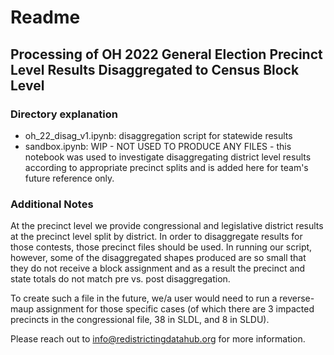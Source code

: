 # Readme 
## Processing of OH 2022 General Election Precinct Level Results Disaggregated to Census Block Level

### Directory explanation
- oh_22_disag_v1.ipynb: disaggregation script for statewide results
- sandbox.ipynb: WIP - NOT USED TO PRODUCE ANY FILES - this notebook was used to investigate disaggregating district level results according to appropriate precinct splits and is added here for team's future reference only.

### Additional Notes
At the precinct level we provide congressional and legislative district results at the precinct level split by district. In order to disaggregate results for those contests, those precinct files should be used. In running our script, however, some of the disaggregated shapes produced are so small that they do not receive a block assignment and as a result the precinct and state totals do not match pre vs. post disaggregation. 

To create such a file in the future, we/a user would need to run a reverse-maup assignment for those specific cases (of which there are 3 impacted precincts in the congressional file, 38 in SLDL, and 8 in SLDU). 

Please reach out to info@redistrictingdatahub.org for more information.